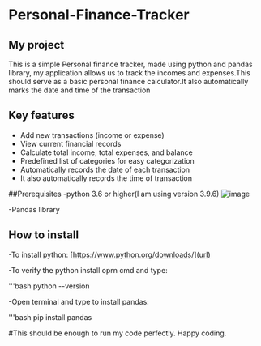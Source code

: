 # Personal-Finance-Tracker
## My project
This is a simple Personal finance tracker, made using python and pandas library, my application allows us to track the incomes and expenses.This should serve as a basic personal finance calculator.It also automatically marks the date and time of the transaction 

## Key features
- Add new transactions (income or expense)
- View current financial records
- Calculate total income, total expenses, and balance
- Predefined list of categories for easy categorization
- Automatically records the date of each transaction
- It also automatically records the time of transaction

##Prerequisites
-python 3.6 or higher(I am using version 3.9.6)
![image](https://github.com/user-attachments/assets/b8f5e90f-eb05-48c7-a30e-4f5274341083)

-Pandas library

## How to install
-To install python: 
[https://www.python.org/downloads/](url)

-To verify the python install oprn cmd and type:

'''bash
python --version

-Open terminal and type to install pandas: 

'''bash
pip install pandas


#This should be enough to run my code perfectly.
Happy coding.
